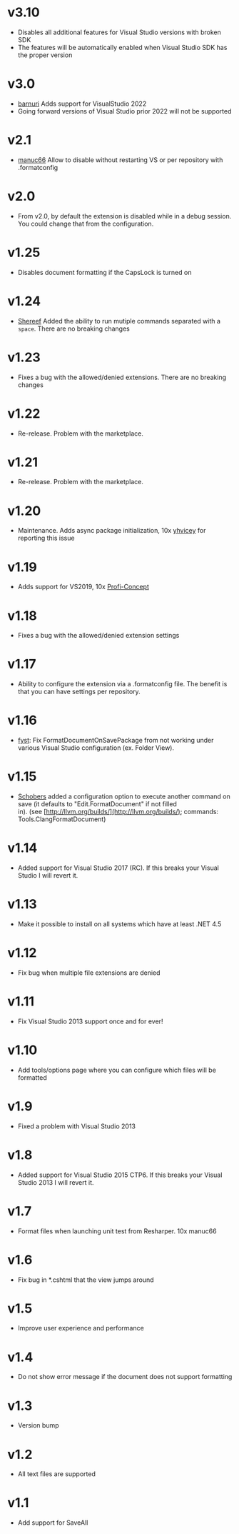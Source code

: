 # v3.10
* Disables all additional features for Visual Studio versions with broken SDK
* The features will be automatically enabled when Visual Studio SDK has the proper version

# v3.0
* [barnuri](https://github.com/barnuri) Adds support for VisualStudio 2022
* Going forward versions of Visual Studio prior 2022 will not be supported

# v2.1
* [manuc66](https://github.com/manuc66) Allow to disable without restarting VS or per repository with .formatconfig

# v2.0
* From v2.0, by default the extension is disabled while in a debug session. You could change that from the configuration.

# v1.25
* Disables document formatting if the CapsLock is turned on

# v1.24
* [Shereef](https://github.com/Shereef) Added the ability to run mutiple commands separated with a `space`. There are no breaking changes

# v1.23
* Fixes a bug with the allowed/denied extensions. There are no breaking changes

# v1.22
* Re-release. Problem with the marketplace.

# v1.21
* Re-release. Problem with the marketplace.

# v1.20
* Maintenance. Adds async package initialization, 10x [yhvicey](https://github.com/yhvicey) for reporting this issue

# v1.19
* Adds support for VS2019, 10x [Profi-Concept](https://github.com/Profi-Concept)

# v1.18
* Fixes a bug with the allowed/denied extension settings

# v1.17
* Ability to configure the extension via a .formatconfig file. The benefit is that you can have settings per repository.

# v1.16
* [fyst](https://github.com/fyst): Fix FormatDocumentOnSavePackage from not working under various Visual Studio configuration (ex. Folder View).

# v1.15
* [Schobers](https://github.com/Schobers) added a configuration option to execute another command on save (it defaults to "Edit.FormatDocument" if not filled in). (see [http://llvm.org/builds/](http://llvm.org/builds/); commands: Tools.ClangFormatDocument)

# v1.14
* Added support for Visual Studio 2017 (RC). If this breaks your Visual Studio I will revert it.

# v1.13
* Make it possible to install on all systems which have at least .NET 4.5

# v1.12
* Fix bug when multiple file extensions are denied

# v1.11
* Fix Visual Studio 2013 support once and for ever!

# v1.10
* Add tools/options page where you can configure which files will be formatted

# v1.9
* Fixed a problem with Visual Studio 2013

# v1.8
* Added support for Visual Studio 2015 CTP6\. If this breaks your Visual Studio 2013 I will revert it.

# v1.7
* Format files when launching unit test from Resharper. 10x manuc66

# v1.6
* Fix bug in *.cshtml that the view jumps around

# v1.5
* Improve user experience and performance

# v1.4
* Do not show error message if the document does not support formatting

# v1.3
* Version bump

# v1.2
* All text files are supported

# v1.1
* Add support for SaveAll